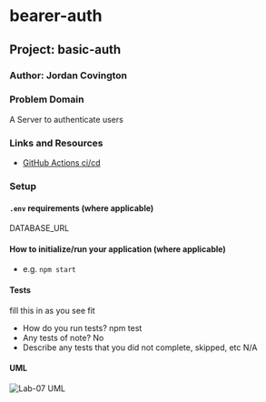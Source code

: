 # bearer-auth

## Project: basic-auth

### Author: Jordan Covington

### Problem Domain

A Server to authenticate users

### Links and Resources

- [GitHub Actions ci/cd](https://github.com/JMCov/bearer-auth/actions)

### Setup

#### `.env` requirements (where applicable)

DATABASE_URL

#### How to initialize/run your application (where applicable)

- e.g. `npm start`

#### Tests

fill this in as you see fit
- How do you run tests?
npm test
- Any tests of note?
No
- Describe any tests that you did not complete, skipped, etc
N/A

#### UML

![Lab-07 UML](assets/lab-06-uml.PNG)

